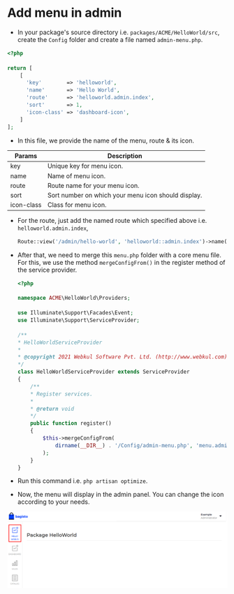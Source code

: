 # Add menu in admin

- In your package's source directory i.e. `packages/ACME/HelloWorld/src`, create the `Config` folder and create a file named `admin-menu.php`.

~~~php
<?php

return [
    [
      'key'        => 'helloworld',
      'name'       => 'Hello World',
      'route'      => 'helloworld.admin.index',
      'sort'       => 1,
      'icon-class' => 'dashboard-icon',
    ]
];
~~~

- In this file, we provide the name of the menu, route & its icon.

| Params     | Description                                         |
| ---------- | --------------------------------------------------- |
| key        | Unique key for menu icon.                           |
| name       | Name of menu icon.                                  |
| route      | Route name for your menu icon.                      |
| sort       | Sort number on which your menu icon should display. |
| icon-class | Class for menu icon.                                |

- For the route, just add the named route which specified above i.e. `helloworld.admin.index`,

  ~~~php
  Route::view('/admin/hello-world', 'helloworld::admin.index')->name('helloworld.admin.index');
  ~~~

- After that, we need to merge this `menu.php` folder with a core menu file. For this, we use the method `mergeConfigFrom()` in the register method of the service provider.

  ~~~php
  <?php

  namespace ACME\HelloWorld\Providers;

  use Illuminate\Support\Facades\Event;
  use Illuminate\Support\ServiceProvider;

  /**
  * HelloWorldServiceProvider
  *
  * @copyright 2021 Webkul Software Pvt. Ltd. (http://www.webkul.com)
  */
  class HelloWorldServiceProvider extends ServiceProvider
  {
      /**
      * Register services.
      *
      * @return void
      */
      public function register()
      {
          $this->mergeConfigFrom(
              dirname(__DIR__) . '/Config/admin-menu.php', 'menu.admin'
          );
      }
  }
  ~~~

- Run this command i.e. `php artisan optimize`.

- Now, the menu will display in the admin panel. You can change the icon according to your needs.

![Admin Menu Output](../../assets/images/package-development/admin-menu-output.png)